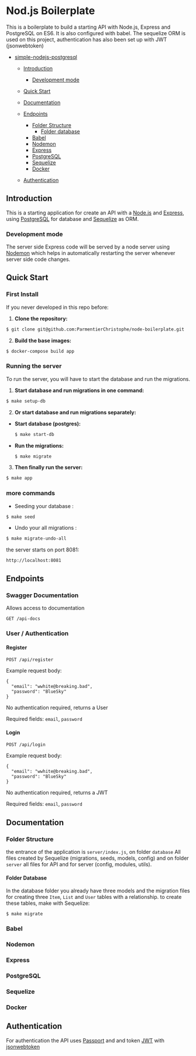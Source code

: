 # Nod.js Boilerplate

This is a boilerplate to build a starting API with Node.js, Express and PostgreSQL on ES6. It is also configured with babel.
The sequelize ORM is used on this project, authentication has also been set up with JWT (jsonwebtoken)

- [simple-nodejs-postgresql](#simple-nodejs-postgresql)

  - [Introduction](#introduction)
    - [Development mode](#development-mode)
  - [Quick Start](#quick-start)
  - [Documentation](#documentation)
  - [Endpoints](#endpoints)

    - [Folder Structure](#folder-structure)
      - [Folder database](#folder-database)
    - [Babel](#babel)
    - [Nodemon](#nodemon)
    - [Express](#express)
    - [PostgreSQL](#postgresql)
    - [Sequelize](#sequelize)
    - [Docker](#docker)

  - [Authentication](#authentication)

## Introduction

This is a starting application for create an API with a [Node.js](https://nodejs.org/en/) and [Express](https://expressjs.com/), using [PostgreSQL](https://www.postgresql.org/) for database and [Sequelize](https://sequelize.org) as ORM.

### Development mode

The server side Express code will be served by a node server using [Nodemon](https://nodemon.io/) which helps in automatically restarting the server whenever server side code changes.

## Quick Start

### First Install

If you never developed in this repo before:

1. **Clone the repository:**

```sh
$ git clone git@github.com:ParmentierChristophe/node-boilerplate.git
```

2. **Build the base images:**

```sh
$ docker-compose build app
```

### Running the server

To run the server, you will have to start the database and run the migrations.

1. **Start database and run migrations in one command:**

```sh
$ make setup-db
```

2. **Or start database and run migrations separately:**

- **Start database (postgres):**

  ```sh
  $ make start-db
  ```

- **Run the migrations:**
  ```sh
  $ make migrate
  ```

3. **Then finally run the server:**

```sh
$ make app
```

### more commands

- Seeding your database :

```sh
$ make seed
```

- Undo your all migrations :

```sh
$ make migrate-undo-all
```

the server starts on port 8081:

`http://localhost:8081`

## Endpoints

### Swagger Documentation

Allows access to documentation

`GET /api-docs`

### User / Authentication

#### Register

`POST /api/register`

Example request body:

```source-json
{
  "email": "wwhite@breaking.bad",
  "password": "BlueSky"
}
```

No authentication required, returns a User

Required fields: `email`, `password`

#### Login

`POST /api/login`

Example request body:

```source-json
{
  "email": "wwhite@breaking.bad",
  "password": "BlueSky"
}
```

No authentication required, returns a JWT

Required fields: `email`, `password`

## Documentation

### Folder Structure

the entrance of the application is `server/index.js`, on folder `database` All files created by Sequelize (migrations, seeds, models, config) and on folder `server` all files for API and for server (config, modules, utils).

#### Folder Database

In the database folder you already have three models and the migration files for creating three `Item`, `List` and `User` tables with a relationship. to create these tables, make with Sequelize:

`$ make migrate`

### Babel

### Nodemon

### Express

### PostgreSQL

### Sequelize

### Docker

## Authentication

For authentication the API uses [Passport](http://www.passportjs.org/) and and token [JWT](https://jwt.io/) with [jsonwebtoken](https://www.npmjs.com/package/jsonwebtoken)
